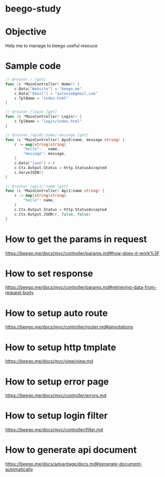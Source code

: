 # beego-study

# Objective
Help me to manage to beego useful resouce

# Sample code
```go
// @router / [get]
func (c *MainController) Home() {
	c.Data["Website"] = "beego.me"
	c.Data["Email"] = "astaxie@gmail.com"
	c.TplName = "index.html"
}

// @router /login [get]
func (c *MainController) Login() {
	c.TplName = "login/index.html"
}

// @router /api0/:name/:message [get]
func (c *MainController) Api0(name, message string) {
	r := map[string]string{
		"hello":   name,
		"message": message,
	}
	c.Data["json"] = r
	c.Ctx.Output.Status = http.StatusAccepted
	c.ServeJSON()
}

// @router /api1/:name [get]
func (c *MainController) Api1(name string) {
	r := map[string]string{
		"hello": name,
	}
	c.Ctx.Output.Status = http.StatusAccepted
	c.Ctx.Output.JSON(r, false, false)
}

```

# How to get the params in request
https://beego.me/docs/mvc/controller/params.md#how-does-it-work%3F

# How to set response
https://beego.me/docs/mvc/controller/params.md#retrieving-data-from-request-body

# How to setup auto route
https://beego.me/docs/mvc/controller/router.md#annotations

# How to setup http tmplate
https://beego.me/docs/mvc/view/view.md

# How to setup error page
https://beego.me/docs/mvc/controller/errors.md

# How to setup login filter
https://beego.me/docs/mvc/controller/filter.md

# How to generate api document
https://beego.me/docs/advantage/docs.md#generate-document-automatically
